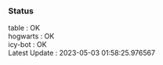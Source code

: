 ### Status


table : OK  
hogwarts : OK  
icy-bot : OK  
Latest Update : 2023-05-03 01:58:25.976567
